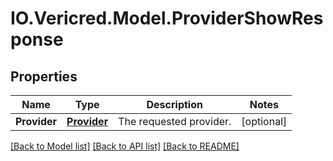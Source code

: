 # IO.Vericred.Model.ProviderShowResponse
## Properties

Name | Type | Description | Notes
------------ | ------------- | ------------- | -------------
**Provider** | [**Provider**](Provider.md) | The requested provider. | [optional] 

[[Back to Model list]](../README.md#documentation-for-models) [[Back to API list]](../README.md#documentation-for-api-endpoints) [[Back to README]](../README.md)

